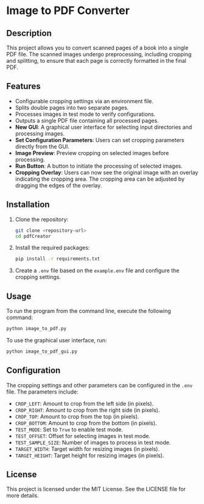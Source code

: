 # Image to PDF Converter

## Description

This project allows you to convert scanned pages of a book into a single PDF file. The scanned images undergo preprocessing, including cropping and splitting, to ensure that each page is correctly formatted in the final PDF.

## Features

- Configurable cropping settings via an environment file.
- Splits double pages into two separate pages.
- Processes images in test mode to verify configurations.
- Outputs a single PDF file containing all processed pages.
- **New GUI**: A graphical user interface for selecting input directories and processing images.
- **Set Configuration Parameters**: Users can set cropping parameters directly from the GUI.
- **Image Preview**: Preview cropping on selected images before processing.
- **Run Button**: A button to initiate the processing of selected images.
- **Cropping Overlay**: Users can now see the original image with an overlay indicating the cropping area. The cropping area can be adjusted by dragging the edges of the overlay.

## Installation

1. Clone the repository:

   ```bash
   git clone <repository-url>
   cd pdfCreator
   ```

2. Install the required packages:

   ```bash
   pip install -r requirements.txt
   ```

3. Create a `.env` file based on the `example.env` file and configure the cropping settings.

## Usage

To run the program from the command line, execute the following command:

```bash
python image_to_pdf.py
```

To use the graphical user interface, run:

```bash
python image_to_pdf_gui.py
```

## Configuration

The cropping settings and other parameters can be configured in the `.env` file. The parameters include:

- `CROP_LEFT`: Amount to crop from the left side (in pixels).
- `CROP_RIGHT`: Amount to crop from the right side (in pixels).
- `CROP_TOP`: Amount to crop from the top (in pixels).
- `CROP_BOTTOM`: Amount to crop from the bottom (in pixels).
- `TEST_MODE`: Set to `True` to enable test mode.
- `TEST_OFFSET`: Offset for selecting images in test mode.
- `TEST_SAMPLE_SIZE`: Number of images to process in test mode.
- `TARGET_WIDTH`: Target width for resizing images (in pixels).
- `TARGET_HEIGHT`: Target height for resizing images (in pixels).

## License

This project is licensed under the MIT License. See the LICENSE file for more details.
